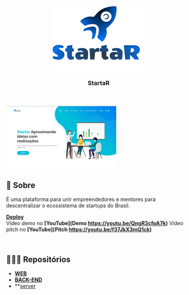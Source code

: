 <h3 align="center">
   <img alt="leia comigo" title="#logo" src="https://github.com/karlacorrea/landipagestartar/blob/main/images/Group%20699.png">
   <br><br>
   <b>StartaR</b>  
   <br><br>
</h3>

<br>

<img alt="Mockup" src="https://github.com/karlacorrea/landipagestartar/blob/main/images/apw.gif">

<br>

## 🧐 Sobre

É uma plataforma para unir empreendedores e mentores para descentralizar  o ecossistema de startups do Brasil.

**[Deploy](https://leiacomigo.vercel.app/)**
<br>
Vídeo demo no **[YouTube](Demo https://youtu.be/QngR3cfoA7k)**
Vídeo pitch no **[YouTube](Pitch https://youtu.be/f37JkX3mQ1ck)**

<br>

## 👩🏻‍💻 Repositórios

- **[WEB](https://github.com/karlacorrea/landipagestartar)**
- **[BACK-END](https://github.com/DiegoJunges/startarWebClient)**
- **[server](https://github.com/DiegoJunges/StartarServer)

